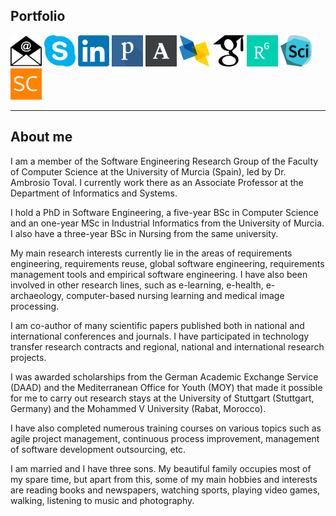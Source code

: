 ## Portfolio

<a href="mailto:jmcdg1@um.es" target="_top"><img src="/images/sm-email-icon.png" width="50" height="50" alt="Email" title="Email" /></a>
<a href="skype:jmcarrillodegea?chat" target="_top"><img src="/images/sm-skype-icon.png" width="50" height="50" alt="Skype" title="Skype" /></a>
<a href="http://es.linkedin.com/in/jmcarrillodegea/en" target="_top"><img src="/images/sm-linkedin-icon.png" width="50" height="50" alt="LinkedIn" title="LinkedIn" /></a>
<a href="https://publons.com/author/437771/juan-manuel-carrillo-de-gea#profile" target="_top"><img src="/images/sm-publons-icon.png" width="50" height="50" alt="Publons" title="Publons" /></a>
<a href="http://murcia.academia.edu/JuanManuelCarrillodeGea" target="_top"><img src="/images/sm-academia-icon.png" width="50" height="50" alt="Academia.edu" title="Academia.edu" /></a>
<a href="https://dblp.uni-trier.de/pers/hd/c/Carrillo=de=Gea:Juan_Manuel" target="_top"><img src="/images/sm-dblp-icon.png" width="50" height="50" alt="dblp" title="dblp" /></a>
<a href="http://scholar.google.es/citations?user=AxesKosAAAAJ" target="_top"><img src="/images/sm-scholar-icon.png" width="50" height="50" alt="Google Scholar" title="Google Scholar" /></a>
<a href="http://www.researchgate.net/profile/Juan_Manuel_Carrillo_de_Gea" target="_top"><img src="/images/sm-researchgate-icon.png" width="50" height="50" alt="ResearchGate" title="ResearchGate" /></a>
<a href="https://sciprofiles.com/profile/jmcarrillodegea" target="_top"><img src="/images/sm-sciprofiles-icon.png" width="50" height="50" alt="Scopus" title="SciProfiles" /></a>
<a href="https://www.scopus.com/authid/detail.uri?authorId=36462477200" target="_top"><img src="/images/sm-scopus-icon.png" width="50" height="50" alt="Scopus" title="Scopus" /></a>

---

<!-- ### Category Name 1 

[Project 1 Title](/sample_page)
<img src="images/dummy_thumbnail.jpg?raw=true"/>

---

[Project 2 Title](/pdf/sample_presentation.pdf)
<img src="images/dummy_thumbnail.jpg?raw=true"/>

---

[Project 3 Title](http://example.com/)
<img src="images/dummy_thumbnail.jpg?raw=true"/>

---

### Category Name 2

- [Project 1 Title](http://example.com/)
- [Project 2 Title](http://example.com/)
- [Project 3 Title](http://example.com/)
- [Project 4 Title](http://example.com/)
- [Project 5 Title](http://example.com/)

--- -->

## About me

I am a member of the Software Engineering Research Group of the Faculty of Computer Science at the University of Murcia (Spain), led by Dr. Ambrosio Toval. I currently work there as an Associate Professor at the Department of Informatics and Systems.

I hold a PhD in Software Engineering, a five-year BSc in Computer Science and an one-year MSc in Industrial Informatics from the University of Murcia. I also have a three-year BSc in Nursing from the same university.

My main research interests currently lie in the areas of requirements engineering, requirements reuse, global software engineering, requirements management tools and empirical software engineering. I have also been involved in other research lines, such as e-learning, e-health, e-archaeology, computer-based nursing learning and medical image processing.

I am co-author of many scientific papers published both in national and international conferences and journals. I have participated in technology transfer research contracts and regional, national and international research projects.

I was awarded scholarships from the German Academic Exchange Service (DAAD) and the Mediterranean Office for Youth (MOY) that made it possible for me to carry out research stays at the University of Stuttgart (Stuttgart, Germany) and the Mohammed V University (Rabat, Morocco).

I have also completed numerous training courses on various topics such as agile project management, continuous process improvement, management of software development outsourcing, etc.

I am married and I have three sons. My beautiful family occupies most of my spare time, but apart from this, some of my main hobbies and interests are reading books and newspapers, watching sports, playing video games, walking, listening to music and photography.